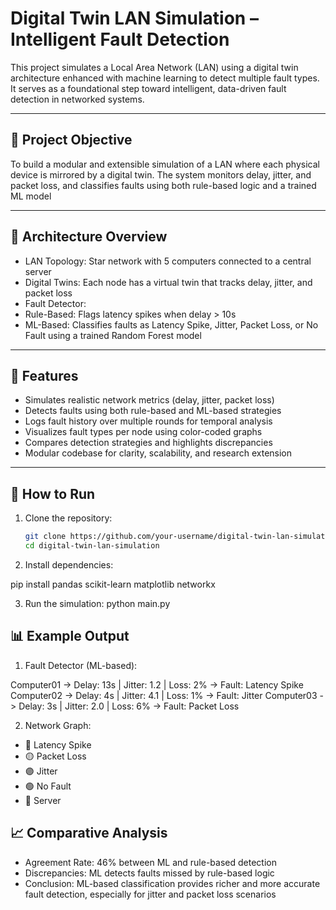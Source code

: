 # Digital Twin LAN Simulation – Intelligent Fault Detection

This project simulates a Local Area Network (LAN) using a digital twin architecture enhanced with machine learning to detect multiple fault types. It serves as a foundational step toward intelligent, data-driven fault detection in networked systems.

---

## 🧠 Project Objective

To build a modular and extensible simulation of a LAN where each physical device is mirrored by a digital twin. The system monitors delay, jitter, and packet loss, and classifies faults using both rule-based logic and a trained ML model

---

## 🧱 Architecture Overview

- LAN Topology: Star network with 5 computers connected to a central server
- Digital Twins: Each node has a virtual twin that tracks delay, jitter, and packet loss
- Fault Detector:
- Rule-Based: Flags latency spikes when delay > 10s
- ML-Based: Classifies faults as Latency Spike, Jitter, Packet Loss, or No Fault using a trained Random Forest model


---

## 🧪 Features

- Simulates realistic network metrics (delay, jitter, packet loss)
- Detects faults using both rule-based and ML-based strategies
- Logs fault history over multiple rounds for temporal analysis
- Visualizes fault types per node using color-coded graphs
- Compares detection strategies and highlights discrepancies
- Modular codebase for clarity, scalability, and research extension

---

## 🚀 How to Run

1. Clone the repository:
   ```bash
   git clone https://github.com/your-username/digital-twin-lan-simulation.git
   cd digital-twin-lan-simulation

2. Install dependencies:

pip install pandas scikit-learn matplotlib networkx

3. Run the simulation:
python main.py

## 📊 Example Output

1. Fault Detector (ML-based):

Computer01 -> Delay: 13s | Jitter: 1.2 | Loss: 2% -> Fault: Latency Spike
Computer02 -> Delay: 4s  | Jitter: 4.1 | Loss: 1% -> Fault: Jitter
Computer03 -> Delay: 3s  | Jitter: 2.0 | Loss: 6% -> Fault: Packet Loss

2. Network Graph:
- 🔴 Latency Spike
- 🟡 Packet Loss
- 🟣 Jitter
- 🟢 No Fault
- 🔵 Server

## 📈 Comparative Analysis
- Agreement Rate: 46% between ML and rule-based detection
- Discrepancies: ML detects faults missed by rule-based logic
- Conclusion: ML-based classification provides richer and more accurate fault detection, especially for jitter and packet loss scenarios


